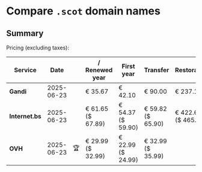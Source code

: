 # Compare `.scot` domain names

## Summary

Pricing (excluding taxes):

| Service | Date |  | / Renewed year | First year | Transfer | Restoration |
|--|--|--|--|--|--|--|
| **Gandi** | 2025-06-23 |  | € 35.67 | € 42.10 | € 90.00 | € 237.16 |
| **Internet.bs** | 2025-06-23 |  | € 61.65<br>($ 67.89) | € 54.37<br>($ 59.90) | € 59.82<br>($ 65.90) | € 422.69<br>($ 465.69) |
| **OVH** | 2025-06-23 | 🏆 | € 29.99<br>($ 32.99) | € 22.99<br>($ 24.99) | € 32.99<br>($ 35.99) |  |
